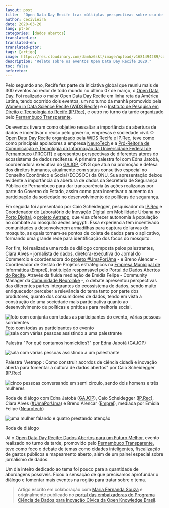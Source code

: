 ```yaml
---
layout: post
title:  "Open Data Day Recife traz múltiplas perspectivas sobre uso de dados abertos"
author: cecivieira
date: 2020-03-20
lang: pt-br
categories: [dados abertos]
translated-es: 
translated-en: 
translated-ptbr: 
tags: [artigo]
image: https://res.cloudinary.com/damhz6skt/image/upload/v1681494289/capas-site/13_duwfve.jpg
description: "Relato sobre os eventos Open Data Day Recife 2020."
toc: false
beforetoc:
---
```

Pelo segundo ano, Recife fez parte da iniciativa global que reuniu mais de 300 eventos ao redor de todo mundo no último 07 de março, o [Open Data Day](https://opendataday.org). Foi realizado o maior Open Data Day Recife em linha reta da América Latina, tendo ocorrido dois eventos, um no turno da manhã promovido pela [Women in Data Science Recife (WiDS Recife)](https://www.widsrecife.com.br) e o [Instituto de Pesquisa em Direito e Tecnologia do Recife (IP.Rec)](https://ip.rec.br), e outro no turno da tarde organizado pelo [Pernambuco Transparente](https://www.dadosabertospernambuco.com.br).

Os eventos tiveram como objetivo ressaltar a importância da abertura de dados e incentivar o reuso pelo governo, empresas e sociedade civil. O [Open Data Day Recife organizado pela WiDS Recife e IP.Rec](https://www.sympla.com.br/open-data-day-recife__800192),  teve como como principais apoiadores a empresa [NeuroTech](https://www.neurotech.com.br) e a [Pró-Reitoria de Comunicação e Tecnologia da Informação da Universidade Federal de Pernambuco (PROCIT)](https://www.ufpe.br/procit) e apresentou perspectivas de diferentes atores do ecossistema de dados recifense. A primeira palestra foi com Edna Jatobá, coordenadora executiva do [GAJOP](https://gajop.org), ONG que atua na promoção e defesa dos direitos humanos, atualmente com status consultivo especial no Conselho Econômico e Social (ECOSOC) da ONU. Sua apresentação deixou evidente a importância da abertura de dados da Secretaria de Segurança Pública de Pernambuco para dar transparência às ações realizadas por parte do Governo do Estado, assim como para incentivar o aumento da participação da sociedade no desenvolvimento de políticas de segurança. 

Em seguida foi apresentado por Caio Scheidegger, pesquisador do [IP.Rec](https://ip.rec.br) e  Coordenador do Laboratório de Inovação Digital em Mobilidade Urbana no [Porto Digital](https://www.portodigital.org/home), o [projeto Aetrapp](https://www.aetrapp.org), que visa oferecer autonomia à população no combate ao mosquito aedes aegypti. Essa experiência tem incentivado comunidades a desenvolverem armadilhas para captura de larvas do mosquito, as quais tornam-se pontos de coleta de dados para o aplicativo, formando uma grande rede para identificação dos focos do mosquito.

Por fim, foi realizada uma roda de diálogo composta pelos palestrantes, Ciara Alves - jornalista de dados, diretora-executiva do Jornal do Commercio e coordenadora do [projeto #UmaPorUma](http://produtos.ne10.uol.com.br/umaporuma/index.php) - e Breno Alencar - Coordenador de Gestão de Projetos estratégicos na [Empresa Municipal de Informática (Emprel)](https://www.emprel.gov.br), instituição responsável pelo [Portal de Dados Abertos do Recife](http://dados.recife.pe.gov.br). Através da fluida mediação de Emídia Felipe - Community Manager da [Comunidade Neurolake](https://www.instagram.com/neurolake/) -, o debate apresentou perspectivas das diferentes partes integrantes do ecossistema de dados, sendo muito enriquecedor perceber a relevância do tema tanto por parte dos produtores, quanto dos consumidores de dados, tendo em vista a construção de uma sociedade mais participativa quanto ao desenvolvimento de políticas e práticas para melhoria social.

<img src="../../assets/images/2020-03-20/odd2020-2.jpg" class="rounded mx-auto d-block" alt="foto com conjunta com todas as participantes do evento, várias pessoas sorridentes">
Foto com todas as participantes do evento


<div class="row">
    <div class="col">
        <img src="../../assets/images/2020-03-20/odd2020-5.jpg" class="rounded mx-auto d-block" alt="sala com várias pessoas assistindo a uma palestrante">
        <p>Palestra "Por quê contamos homicídios?" por Edna Jabotá (<a href="https://gajop.org/">GAJOP</a>)</p>        
    </div>
    <div class="col">
        <img src="../../assets/images/2020-03-20/odd2020-4.jpg" class="rounded mx-auto d-block" alt="sala com várias pessoas assistindo a um palestrante">
        <p>Palestra "Aetrapp : Como construir acordos de ciência cidadã e inovação aberta para fomentar a cultura de dados abertos" por Caio Scheidegger (<a href="https://ip.rec.br/">IP.Rec</a>)</p>
    </div>
</div>

<div class="row">
    <div class="col">
        <img src="../../assets/images/2020-03-20/odd2020-1.jpg" class="rounded mx-auto d-block" alt="cinco pessoas conversando em semi circulo, sendo dois homens e três mulheres">
        <p>Roda de diálogo com Edna Jatobá (<a href="https://gajop.org/">GAJOP</a>), Caio Scheidegger (<a href="https://ip.rec.br/">IP.Rec</a>), Ciara Alves (<a href="http://produtos.ne10.uol.com.br/umaporuma/index.php">#UmaPorUma</a>) e Breno Alencar (<a href="https://www.emprel.gov.br/">Emprel</a>), mediada por Emídia Felipe (<a href="https://www.neurotech.com.br/">Neurotech</a>)</p>        
    </div>
    <div class="col">
        <img src="../../assets/images/2020-03-20/odd2020-3.jpg" class="rounded mx-auto d-block" alt="uma mulher falando e quatro prestando atenção">
        <p>Roda de diálogo</p> 
    </div>
</div>

Já o [Open Data Day Recife: Dados Abertos para um Futuro Melhor](https://www.sympla.com.br/open-data-day-recife__813320), evento realizado no turno da tarde, promovido pelo [Pernambuco Transparente](https://www.dadosabertospernambuco.com.br), teve como foco o debate de temas como cidades inteligentes, fiscalização de gastos públicos e mapeamento aberto, além de um painel especial sobre jornalismo de dados.

Um dia inteiro dedicado ao tema foi pouco para a quantidade de abordagens possíveis. Ficou a sensação de que precisamos aprofundar o diálogo e fomentar mais eventos na região para tratar sobre o tema.

> Artigo escrito em colaboração com [Maria Fernanda Souza](http://mfsouza.com) e originalmente publicado no [portal das embaixadoras do Programa Ciência de Dados para Inovação Cívica da Open Knowledge Brasil](https://embaixadoras.ok.org.br/events/open-data-day-recife-2020/).